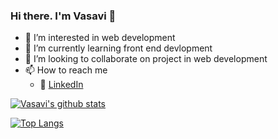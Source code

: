 ### Hi there. I'm Vasavi 👋


- 👀 I’m interested in web development
- 🌱 I’m currently learning front end devlopment
- 💞️ I’m looking to collaborate on project in web development
- 📫 How to reach me
  - :office: [LinkedIn](https://www.linkedin.com/in/vasavi-shanmugam-0251621b0/)

<!---
vasavi-s/vasavi-s is a ✨ special ✨ repository because its `README.md` (this file) appears on your GitHub profile.
You can click the Preview link to take a look at your changes.
--->

[![Vasavi's github stats](https://github-readme-stats.vercel.app/api?username=vasavi-s&count_private=true&show_icons=true&theme=radical&hide_rank=false)](https://github.com/anuraghazra/github-readme-stats)

[![Top Langs](https://github-readme-stats.vercel.app/api/top-langs/?username=vasavi-s)](https://github.com/anuraghazra/github-readme-stats)
